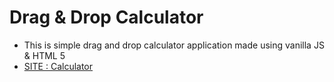 # Drag & Drop Calculator

+ This is simple drag and drop calculator application made using vanilla JS & HTML 5
+ [SITE : Calculator](https://shrikanthdeva.github.io/Drag-Drop-Calculator-App/)